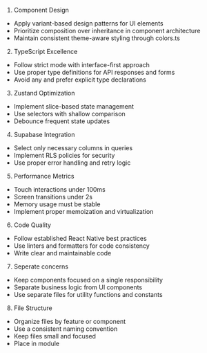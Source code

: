 1. Component Design
- Apply variant-based design patterns for UI elements
- Prioritize composition over inheritance in component architecture
- Maintain consistent theme-aware styling through colors.ts
2. TypeScript Excellence
- Follow strict mode with interface-first approach
- Use proper type definitions for API responses and forms
- Avoid any and prefer explicit type declarations
3. Zustand Optimization
- Implement slice-based state management
- Use selectors with shallow comparison
- Debounce frequent state updates
4. Supabase Integration
- Select only necessary columns in queries
- Implement RLS policies for security
- Use proper error handling and retry logic
5. Performance Metrics
- Touch interactions under 100ms
- Screen transitions under 2s
- Memory usage must be stable
- Implement proper memoization and virtualization
6. Code Quality
- Follow established React Native best practices
- Use linters and formatters for code consistency
- Write clear and maintainable code
7. Seperate concerns
- Keep components focused on a single responsibility
- Separate business logic from UI components
- Use separate files for utility functions and constants
8. File Structure
- Organize files by feature or component
- Use a consistent naming convention
- Keep files small and focused
- Place in module 